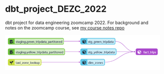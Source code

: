 # dbt_project_DEZC_2022
dbt project for data engineering zoomcamp 2022. For background and notes on the zoomcamp course, see [my course notes repo](https://github.com/mharty3/data_engineering_zoomcamp_2022/tree/main/week04)

![](img/dependency_dag.PNG)